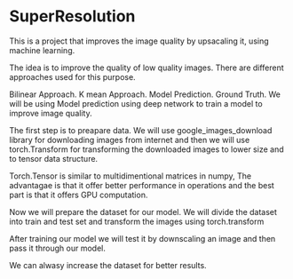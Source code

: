 # SuperResolution
This is a project that improves the image quality by upsacaling it, using machine learning.

The idea is to improve the quality of low quality images. There are different approaches used for this purpose.

Bilinear Approach.
K mean Approach.
Model Prediction.
Ground Truth.
We will be using Model prediction using deep network to train a model to improve image quality.

The first step is to preapare data. We will use google_images_download library for downloading images from internet and then we will use torch.Transform for transforming the downloaded images to lower size and to tensor data structure.

Torch.Tensor is similar to multidimentional matrices in numpy, The advantagae is that it offer better performance in operations and the best part is that it offers GPU computation.

Now we will prepare the dataset for our model. We will divide the dataset into train and test set and transform the images using torch.transform

After training our model we will test it by downscaling an image and then pass it through our model.

We can alwasy increase the dataset for better results.

